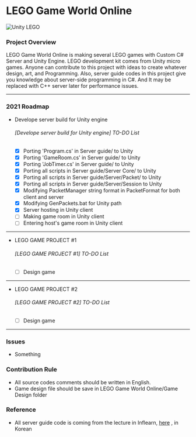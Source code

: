 <!-- Heading -->
# LEGO Game World Online

![Unity LEGO](https://connect-prd-cdn.unity.com/20201014/learn/images/a4726d1c-37f2-4f58-8f18-ae3605552493_Hub_image_1800x1000.png)

### Project Overview
 LEGO Game World Online is making several LEGO games with Custom C# Server and Unity Engine. 
 LEGO development kit comes from Unity micro games.
 Anyone can contribute to this project with ideas to create whatever design, art, and Programming. 
 Also, server guide codes in this project give you knowledge about server-side programming in C#. 
 And It may be replaced with C++ server later for performance issues.

___

### 2021 Roadmap
 - Develope server build for Unity engine
    ###### [Develope server build for Unity engine] TO-DO List
      - [X] Porting 'Program.cs' in Server guide/ to Unity
      - [X] Porting 'GameRoom.cs' in Server guide/ to Unity
      - [X] Porting 'JobTimer.cs' in Server guide/ to Unity
      - [X] Porting all scripts in Server guide/Server Core/ to Unity
      - [X] Porting all scripts in Server guide/Server/Packet/ to Unity
      - [X] Porting all scripts in Server guide/Server/Session to Unity
      - [X] Modifying PacketManager string format in PacketFormat for both client and server
      - [X] Modifying GenPackets.bat for Unity path
      - [X] Server hosting in Unity client
      - [ ] Making game room in Unity client
      - [ ] Entering host's game room in Unity client

___

 - LEGO GAME PROJECT #1
    ###### [LEGO GAME PROJECT #1] TO-DO List
      - [ ] Design game
 
___

 - LEGO GAME PROJECT #2
    ###### [LEGO GAME PROJECT #2] TO-DO List
      - [ ] Design game

___

### Issues
 - Something

### Contribution Rule
 - All source codes comments should be written in English.
 - Game design file should be save in LEGO Game World Online/Game Design folder

### Reference
 - All server guide code is coming from the lecture in Inflearn, [here](https://www.inflearn.com/course/%EC%9C%A0%EB%8B%88%ED%8B%B0-MMORPG-%EA%B0%9C%EB%B0%9C-part1#) , in Korean 